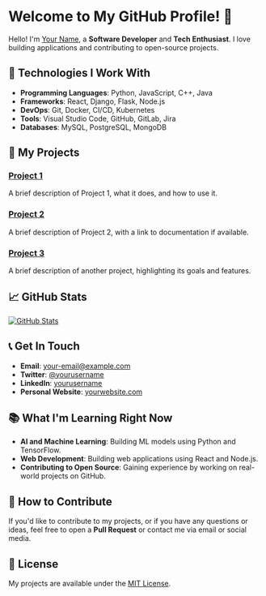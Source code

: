 # Welcome to My GitHub Profile! 👋

Hello! I'm [Your Name](https://github.com/yourusername), a **Software Developer** and **Tech Enthusiast**. I love building applications and contributing to open-source projects.

## 🔧 Technologies I Work With

- **Programming Languages**: Python, JavaScript, C++, Java
- **Frameworks**: React, Django, Flask, Node.js
- **DevOps**: Git, Docker, CI/CD, Kubernetes
- **Tools**: Visual Studio Code, GitHub, GitLab, Jira
- **Databases**: MySQL, PostgreSQL, MongoDB

## 🚀 My Projects

### [Project 1](https://github.com/yourusername/project1)
A brief description of Project 1, what it does, and how to use it.

### [Project 2](https://github.com/yourusername/project2)
A brief description of Project 2, with a link to documentation if available.

### [Project 3](https://github.com/yourusername/project3)
A brief description of another project, highlighting its goals and features.

## 📈 GitHub Stats

[![GitHub Stats](https://github-readme-stats.vercel.app/api?username=yourusername&show_icons=true&hide_title=true&count_private=true&hide=prs&theme=dark)](https://github.com/yourusername)

## 📞 Get In Touch

- **Email**: your-email@example.com
- **Twitter**: [@yourusername](https://twitter.com/yourusername)
- **LinkedIn**: [yourusername](https://linkedin.com/in/yourusername)
- **Personal Website**: [yourwebsite.com](https://yourwebsite.com)

## 📚 What I'm Learning Right Now

- **AI and Machine Learning**: Building ML models using Python and TensorFlow.
- **Web Development**: Building web applications using React and Node.js.
- **Contributing to Open Source**: Gaining experience by working on real-world projects on GitHub.

## 🤝 How to Contribute

If you'd like to contribute to my projects, or if you have any questions or ideas, feel free to open a **Pull Request** or contact me via email or social media.

## 📝 License

My projects are available under the [MIT License](https://opensource.org/licenses/MIT).
